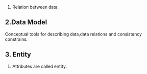 
1. Relation between data.

## 2.Data Model
Conceptual tools for describing data,data relations and consistency constrains.

## 3. Entity
1. Attributes are called entity.

